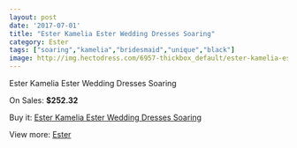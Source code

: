 ```yaml
---
layout: post
date: '2017-07-01'
title: "Ester Kamelia Ester Wedding Dresses Soaring"
category: Ester
tags: ["soaring","kamelia","bridesmaid","unique","black"]
image: http://img.hectodress.com/6957-thickbox_default/ester-kamelia-ester-wedding-dresses-soaring.jpg
---
```

Ester Kamelia Ester Wedding Dresses Soaring

On Sales: **$252.32**
<a href="https://www.hectodress.com/ester/3470-ester-kamelia-ester-wedding-dresses-soaring.html"><amp-img layout="responsive" width="600" height="600" src="//img.hectodress.com/6957-thickbox_default/ester-kamelia-ester-wedding-dresses-soaring.jpg" alt="Ester Kamelia Ester Wedding Dresses Soaring 0" /></a>
<a href="https://www.hectodress.com/ester/3470-ester-kamelia-ester-wedding-dresses-soaring.html"><amp-img layout="responsive" width="600" height="600" src="//img.hectodress.com/6958-thickbox_default/ester-kamelia-ester-wedding-dresses-soaring.jpg" alt="Ester Kamelia Ester Wedding Dresses Soaring 1" /></a>

Buy it: [Ester Kamelia Ester Wedding Dresses Soaring](https://www.hectodress.com/ester/3470-ester-kamelia-ester-wedding-dresses-soaring.html "Ester Kamelia Ester Wedding Dresses Soaring")

View more: [Ester](https://www.hectodress.com/59-ester "Ester")